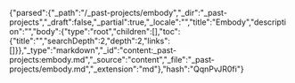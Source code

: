 {"parsed":{"_path":"/_past-projects/embody","_dir":"_past-projects","_draft":false,"_partial":true,"_locale":"","title":"Embody","description":"","body":{"type":"root","children":[],"toc":{"title":"","searchDepth":2,"depth":2,"links":[]}},"_type":"markdown","_id":"content:_past-projects:embody.md","_source":"content","_file":"_past-projects/embody.md","_extension":"md"},"hash":"QqnPvJR0fi"}